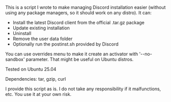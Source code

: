 This is a script I wrote to make managing Discord installation easier (without using any package managers, so it should work on any distro).
It can:
- Install the latest Discord client from the official .tar.gz package
- Update existing installation
- Uninstall
- Remove the user data folder
- Optionally run the postinst.sh provided by Discord

You can use overrides menu to make it create an activator with '--no-sandbox' parameter. That might be useful on Ubuntu distros.

Tested on Ubuntu 25.04

Dependencies:
tar, gzip, curl

I provide this script as is. I do not take any responsibility if it malfunctions, etc.
You use it at your own risk.
